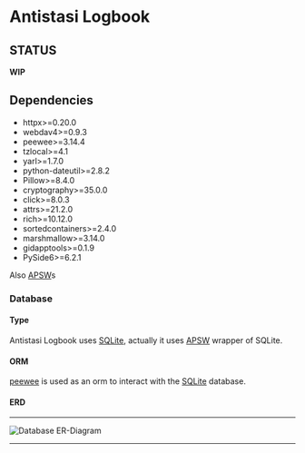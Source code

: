 # Antistasi Logbook

## STATUS

**WIP**

## Dependencies

- httpx>=0.20.0
- webdav4>=0.9.3
- peewee>=3.14.4
- tzlocal>=4.1
- yarl>=1.7.0
- python-dateutil>=2.8.2
- Pillow>=8.4.0
- cryptography>=35.0.0
- click>=8.0.3
- attrs>=21.2.0
- rich>=10.12.0
- sortedcontainers>=2.4.0
- marshmallow>=3.14.0
- gidapptools>=0.1.9
- PySide6>=6.2.1

Also [APSW](https://github.com/rogerbinns/apsw)s

### Database

#### Type

Antistasi Logbook uses [SQLite](https://www.sqlite.org), actually it uses [APSW](https://github.com/rogerbinns/apsw) wrapper of SQLite.


#### ORM

[peewee](https://github.com/coleifer/peewee) is used as an orm to interact with the [SQLite](https://www.sqlite.org) database.

#### ERD

---

![Database ER-Diagram](./docs/images/erd.png)

---